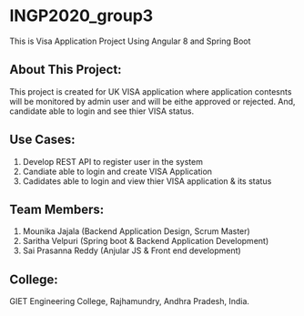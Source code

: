 # INGP2020_group3

This is Visa Application Project Using Angular 8 and Spring Boot

About This Project:
------------------
This  project is created for UK VISA application where application contesnts will be monitored by admin user and will be eithe approved or rejected.
And, candidate able to login and see thier VISA status.

Use Cases:
---------
1. Develop REST API to register user in the system
2. Candiate able to login and create VISA Application 
3. Cadidates able to login and view thier VISA application & its status

Team Members:
-------------
1. Mounika Jajala (Backend Application Design, Scrum Master)
2. Saritha Velpuri (Spring boot & Backend Application Development)
3. Sai Prasanna Reddy (Anjular JS & Front end development)

College:
-------
GIET Engineering College, Rajhamundry, Andhra Pradesh, India.

